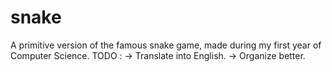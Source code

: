 # snake
A primitive version of the famous snake game, made during my first year of Computer Science.
TODO : 
-> Translate into English.
-> Organize better.
